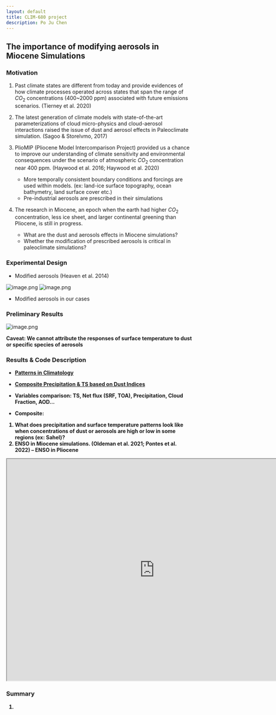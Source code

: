 ```yaml
---
layout: default
title: CLIM-680 project
description: Po Ju Chen
---
```

## The importance of modifying aerosols in Miocene Simulations

### Motivation
1. Past climate states are different from today and provide evidences of how climate processes operated across states that span the range of $CO_2$ concentrations (400~2000 ppm) associated with future emissions scenarios. (Tierney et al. 2020)

2. The latest generation of climate models with state-of-the-art parameterizations of cloud micro-physics and cloud-aerosol interactions raised the issue of dust and aerosol effects in Paleoclimate simulation. (Sagoo & Storelvmo, 2017) 

3. PlioMIP (Pliocene Model Intercomparison Project) provided us a chance to improve our understanding of climate sensitivity and environmental consequences under the scenario of atmospheric $CO_2$ concentration near 400 ppm. (Haywood et al. 2016; Haywood et al. 2020)
   - More temporally consistent boundary conditions and forcings are used within models. (ex: land-ice surface topography, ocean bathymetry, land surface cover etc.)
   - Pre-industrial aerosols are prescribed in their simulations

4. The research in Miocene, an epoch when the earth had higher $CO_2$ concentration, less ice sheet, and larger continental greening than Pliocene, is still in progress.
   * What are the dust and aerosols effects in Miocene simulations?
   * Whether the modification of prescribed aerosols is critical in paleoclimate simulations?

### Experimental Design

* Modified aerosols (Heaven et al. 2014)

![image.png](attachment:ceee900f-5b31-4bef-a63d-5060403018e5.png) ![image.png](attachment:8bd9debb-e7a0-46da-8c77-5f57a43129b5.png)

* Modified aerosols in our cases

### Preliminary Results
![image.png](attachment:80a647af-bb9e-4a46-a61d-2afbe1b1aecd.png)

<b>Caveat: We cannot attribute the responses of surface temperature to dust or specific species of aerosols 

### Results & Code Description
* [Patterns in Climatology](./doc/Patterns.html)
* [Composite Precipitation & TS based on Dust Indices](./doc/CompositePrecTS.html)

* Variables comparison: TS, Net flux (SRF, TOA), Precipitation, Cloud Fraction, AOD…
* Composite: 
1. What does precipitation and surface temperature patterns look like when concentrations of dust or aerosols are high or low in some regions (ex: Sahel)? 
2. ENSO in Miocene simulations. (Oldeman et al. 2021; Pontes et al. 2022) – ENSO in Pliocene
<iframe src="https://nbviewer.org/github/ChenPoJu/clim680_project/blob/master/Assignment3/plot_3_composite.ipynb" width="800" height="600"></iframe>

### Summary
1. 

